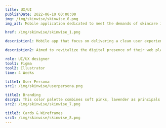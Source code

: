 ```yaml
---
title: UX/UI
publishDate: 2022-06-10 00:00:00
img: /img/skinwise/skinwise_0.png
img_alt: Mobile application dedicated to meet the demands of skincare in modern days.

href: /img/skinwise/skinwise_1.png

description1: Mobile app that focus on delivering a clean user experience, providing personalized recommendations, offering motivating features like progress tracking, and regularly updating content to address evolving skincare needs. The lack of skincare knowledge, overwhelming product options, inconsistent routines for specific skin concerns, and the need for tracking and progress monitoring.

description2: Aimed to revitalize the digital presence of their web platform and extend the cohesive visual experience to the Apple Store and Google Play Store platforms. The focus of the project was a comprehensive refresh of visual assets, ensuring a harmonious and modern representation across all touchpoints.

role: UI/UX designer
tool1: Figma
tool2: Illustrator
time: 4 Weeks

title1: User Persona
src1: /img/skinwise/userpersona.png

title2: Branding
dscrp2: This color palette combines soft pinks, lavender as principals to create a sensitive and feminine atmosphere that aligns with the skincare app's desired aesthetic with the use of green and blue for some contrast. And for the tipography, the font “mermaid” for titles and subtitles, and the family “poppins” for paragraphs.
src2: /img/skinwise/skinwise_7.png

title3: Cards & Wireframes
src3: /img/skinwise/skinwise_8.png
---
```



